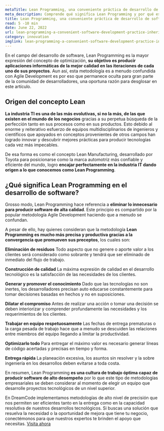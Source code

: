 ```yaml
---
metaTitle: Lean Programming, una conveniente práctica de desarrollo de software heredada del mundo empresarial
meta_description: Comprende qué significa Lean Programming y por qué es tan valiosa en la industria tecnológica.
title: Lean Programming, una conveniente práctica de desarrollo de software heredada del mundo empresarial
read: 5 -10 min
date: June 22, 2022
url: lean-programming-a-convenient-software-development-practice-inherited-from-the-business-world
category: innovation
imglink: lean-programming-a-convenient-software-development-practice-inherited-from-the-business-world.jpg
---
```


En el campo del desarrollo de software, Lean Programming es la mayor expresión del concepto de optimización, **su objetivo es producir aplicaciones informáticas de la mejor calidad en las iteraciones de cada uno de sus proyectos**. Aun así, esta metodología es a menudo confundida con Agile Development es por eso que permanece oculta para gran parte de la comunidad de desarrolladores, una oportuna razón para desglosar en este artículo.

## Origen del concepto Lean

**La industria TI es una de las más evolutivas, si no la más, de las que existen en el mundo de los negocios** gracias a su perpetua búsqueda de la perfección tanto en sus procesos como en sus productos. Esto debido al enorme y reiterativo esfuerzo de equipos multidisciplinarios de ingenieros y científicos que apoyados en conceptos provenientes de otros campos han logrado innovar y descubrir mejores prácticas para producir tecnologías cada vez más impecables.

De esa forma es como el concepto Lean Manufacturing, desarrollado por Toyota para posicionarse como la marca automotriz más confiable y eficiente del mundo, logro **encajar perfectamente en la industria IT dando origen a lo que conocemos como Lean Programming**.

## ¿Qué significa Lean Programming en el desarrollo de software?

Grosso modo, Lean Programming hace referencia a **eliminar lo innecesario para producir software de alta calidad**. Este principio es compartido por la popular metodología Agile Development haciendo que a menudo se confundan.

A pesar de ello, hay quienes consideran que la metodología **Lean Programming es mucho más precisa y productiva gracias a la convergencia que promueven sus preceptos**, los cuales son:

**Eliminación de residuos**
Todo aspecto que no genere o aporte valor a los clientes será considerado como sobrante y tendrá que ser eliminado de inmediato del flujo de trabajo.

**Construcción de calidad**
La máxima expresión de calidad en el desarrollo tecnológico es la satisfacción de las necesidades de los clientes.

**Generar y promover el conocimiento**
Dado que las tecnologías no son inertes, los desarrolladores precisan auto educarse constantemente para tomar decisiones basadas en hechos y no en suposiciones.

**Dilatar el compromiso**
Antes de realizar una acción o tomar una decisión se deben interiorizar y comprender profundamente las necesidades y los requerimientos de los clientes.

**Trabajar en equipo respetuosamente**
Las fechas de entrega prematuras o la carga pesada de trabajo hace que a menudo se descuiden las relaciones entre miembros del equipo llegando a limitar la productividad.

**Optimizarlo todo**
Para entregar el máximo valor es necesario generar líneas de código acertadas y precisas en tiempo y forma.

**Entrega rápida**
La planeación excesiva, los asuntos sin resolver y la sobre ingeniería en los desarrollos deben evitarse a toda costa.

En resumen, Lean Programming **es una cultura de trabajo óptima capaz de producir software de alto desempeño** por lo que este tipo de metodologías empresariales se deben considerar al momento de elegir un equipo que desarrolle proyectos tecnológicos de un nivel superior.

En DreamCode implementamos metodologías de alto nivel de precisión que nos permiten ser eficientes tanto en la entrega como en la capacidad resolutiva de nuestros desarrollos tecnológicos. Si buscas una solución que resuelva la necesidad o la oportunidad de mejora que tiene tu negocio, conectémonos para que nuestros expertos te brinden el apoyo que necesitas. [Visita ahora](https://www.dreamcodesoft.com/about)

